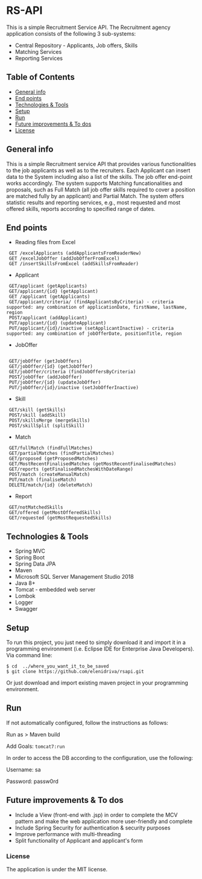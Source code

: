 # RS-API 
This is a simple Recruitment Service API. The Recruitment agency application consists of the following 3 sub-systems:
* Central Repository - Applicants, Job offers, Skills
* Matching Services
* Reporting Services


## Table of Contents
* [General info](#general-info)
* [End points](#end-points)
* [Technologies & Tools](#technologies--tools)
* [Setup](#setup)
* [Run](#run)
* [Future improvements & To dos](#future-improvements--to-dos)
* [License](#license)
## General info
This is a simple Recruitment service API that provides various functionalities to the job applicants as well as to the recruiters. Each Applicant can insert data to the System including also a list of the skills.
The job offer end-point works accordingly. The system supports Matching funcationalities and proposals, such as Full Match (all job offer skills required to cover a position are matched fully by an applicant) and Partial Match.
The system offers statistic results and reporting services, e.g., most requested and most offered skills, reports according to specified range of dates.
## End points
* Reading files from Excel
``` 
 GET /excelApplicants (addApplicantsFromReaderNew)
 GET /excelJobOffer (addJobOfferFromExcel)
 GET /insertSkillsFromExcel (addSkillsFromReader)
 ```
* Applicant
``` 
 GET/applicant (getApplicants)
 GET/applicant/{id} (getApplicant)
 GET /applicant (getApplicants) 
 GET/applicant/criteria/ (findApplicantsByCriteria) - criteria supported: any combination of applicationDate, firstName, lastName, region
 POST/applicant (addApplicant)
 PUT/applicant/{id} (updateApplicant)
 PUT/applicant/{id}/inactive (setApplicantInactive) - criteria supported: any combination of jobOfferDate, positionTitle, region
```

* JobOffer
```

 GET/jobOffer (getJobOffers)
 GET/jobOffer/{id} (getJobOffer)
 GET/jobOffer/criteria (findJobOffersByCriteria)
 POST/jobOffer (addJobOffer)
 PUT/jobOffer/{id} (updateJobOffer)
 PUT/jobOffer/{id}/inactive (setJobOfferInactive)
```
* Skill
``` 
 GET/skill (getSkills)
 POST/skill (addSkill)
 POST/skillsMerge (mergeSkills)
 POST/skillSplit (splitSkill)
 ```

* Match
```
 GET/fullMatch (findFullMatches)
 GET/partialMatches (findPartialMatches)
 GET/proposed (getProposedMatches)
 GET/MostRecentFinalisedMatches (getMostRecentFinalisedMatches)
 GET/reports (getFinalisedMatchesWithDateRange)
 POST/match (createManualMatch)
 PUT/match (finaliseMatch)
 DELETE/match/{id} (deleteMatch)
 ```
* Report
```
 GET/notMatchedSkills
 GET/offered (getMostOfferedSkills)
 GET/requested (getMostRequestedSkills)
```

## Technologies & Tools
* Spring MVC
* Spring Boot
* Spring Data JPA
* Maven
* Microsoft SQL Server Management Studio 2018
* Java 8+
* Tomcat - embedded web server
* Lombok
* Logger
* Swagger

## Setup
To run this project, you just need to simply download it and import it in a programming environment (i.e. Eclipse IDE for Enterprise Java Developers).
Via command line:
```
$ cd  ../where_you_want_it_to_be_saved
$ git clone https://github.com/elenidriva/rsapi.git
```
Or just download and import existing maven project in your programming environment.
## Run
If not automatically configured, follow the instructions as follows:

Run as > Maven build

Add Goals: ```tomcat7:run```

In order to access the DB according to the configuration, use the following:

Username: sa

Password: passw0rd

## Future improvements & To dos
* Include a View (front-end with .jsp) in order to complete the MCV pattern and make the web application more user-friendly and complete
* Include Spring Security for authentication & security purposes
* Improve performance with multi-threading
* Split functionality of Applicant and applicant's form

### License
The application is under the MIT license.
